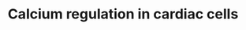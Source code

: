 ---
annotations:
- type: Cell Type Ontology
  value: cardiac muscle cell
- type: Pathway Ontology
  value: calcium/calcium-mediated signaling pathway
- type: Disease Ontology
  value: cardiovascular system disease
authors:
- Nsalomonis
- MaintBot
- J.Fong
- N.Cotte
- Thomas
- Khanspers
- Christine Chichester
- Egonw
- Siangyun.ang
- Mkutmon
- Eweitz
description: 'Calcium is a common signaling mechanism, as once it enters the cytoplasm
  it exerts allosteric regulatory affects on many enzymes and proteins. Calcium can
  act in signal transduction after influx resulting from activation of ion channels
  or as a second messenger caused by indirect signal transduction pathways such as
  G protein-coupled receptors. Movement of calcium ions from the extracellular compartment
  to the intracellular compartment alters membrane depolarisation. This is seen in
  the heart, during the plateau phase of ventricular contraction. In this example,
  calcium acts to maintain depolarisation of the heart.  Source: [[wikipedia:Calcium_signaling|Wikipedia]]'
last-edited: 2021-05-23
organisms:
- Mus musculus
redirect_from:
- /index.php/Pathway:WP553
- /instance/WP553
schema-jsonld:
- '@context': https://schema.org/
  '@id': https://wikipathways.github.io/pathways/WP553.html
  '@type': Dataset
  creator:
    '@type': Organization
    name: WikiPathways
  description: 'Calcium is a common signaling mechanism, as once it enters the cytoplasm
    it exerts allosteric regulatory affects on many enzymes and proteins. Calcium
    can act in signal transduction after influx resulting from activation of ion channels
    or as a second messenger caused by indirect signal transduction pathways such
    as G protein-coupled receptors. Movement of calcium ions from the extracellular
    compartment to the intracellular compartment alters membrane depolarisation. This
    is seen in the heart, during the plateau phase of ventricular contraction. In
    this example, calcium acts to maintain depolarisation of the heart.  Source: [[wikipedia:Calcium_signaling|Wikipedia]]'
  keywords:
  - Camk4
  - Cacna1s
  - Gnaq
  - IP4
  - Pkig
  - Cacna1a
  - Gjb5
  - DAG
  - Ca2+
  - Gnaz
  - Adrb2
  - Prkcd
  - Cacnb1
  - Gja5
  - Cacna1c
  - Chrm1
  - Rgs16
  - Casq1
  - Epinephrine
  - Grk6
  - Prkar2b
  - Gng12
  - CALM1
  - Cacnb3
  - Prkd1
  - Gng4
  - Prkacb
  - Atp2b2
  - Prkcz
  - Gjc1
  - Gnb1
  - Pkib
  - Rgs19
  - Pi
  - GJA10
  - Arrb1
  - Grk5
  - Fkbp1a
  - K+
  - Gjb2
  - Adcy7
  - Gja1
  - Casq2
  - Rgs2
  - Gjb6
  - Adcy3
  - ATP
  - Adrb1
  - Camk2b
  - Fxyd2
  - Calm3
  - Adcy8
  - Adra1d
  - Prkch
  - Rgs18
  - Pkia
  - Chrm2
  - Arrb2
  - Connexin
  - Prkcg
  - Cacna1e
  - Gnai3
  - Kcnj5
  - cAMP
  - Atp1b1
  - Rgs1
  - Rgs6
  - Ywhaq
  - Cacna1b
  - Pln
  - PRKACA
  - Grk4
  - Prkar1b
  - Gja8
  - Adrb3
  - Rgs7
  - PIP2
  - Prkce
  - Gnb2
  - Ywhab
  - Camk1
  - Camk2a
  - Gnas
  - Adcy9
  - Adcy4
  - Rgs3
  - CALM2
  - Rgs14
  - IP3
  - Ywhae
  - Gng11
  - Atp1a4
  - Gng5
  - Atp2b1
  - Acetylcholine
  - Adra1a
  - Ywhaz
  - Gngt1
  - Atp2b3
  - Ryr3
  - Gng3
  - Slc8a3
  - Chrm5
  - Gja4
  - Ryr2
  - Itpr3
  - Gjb1
  - Calr
  - Atp1b3
  - Cacna1d
  - Rgs5
  - Rgs11
  - Camk2d
  - Gja3
  - Na+
  - Adcy5
  - Adcy2
  - ADP
  - Adcy6
  - Gjc2
  - Gnai2
  - Gng2
  - Ywhah
  - Prkcq
  - Gng8
  - Gnai1
  - Ywhag
  - Ryr1
  - Anxa6
  - Plcb3
  - Gnb3
  - Atp2a3
  - Itpr1
  - Prkcb
  - Gnb5
  - Kcnb1
  - Prkar1a
  - Itpr2
  - Sfn
  - Gng7
  - Rgs4
  - Rgs17
  - Gjd2
  - Gng13
  - Gjb3
  - Adcy1
  - Atp2a2
  - Atp1b2
  - Rgs10
  - Chrm3
  - Gnao1
  - Prkca
  - Camk2g
  - Gjb4
  - Gna11
  - Gnb4
  - Rgs20
  - Slc8a1
  - Rgs9
  - Prkar2a
  - Kcnj3
  - Adra1b
  - Chrm4
  license: CC0
  name: Calcium regulation in cardiac cells
seo: CreativeWork
title: Calcium regulation in cardiac cells
wpid: WP553
---